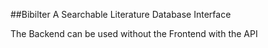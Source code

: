 ##Bibilter
A Searchable Literature Database Interface

The Backend can be used without the Frontend with the API